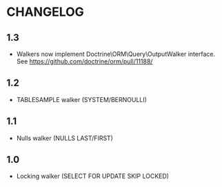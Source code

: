 CHANGELOG
=========

1.3
---

* Walkers now implement Doctrine\ORM\Query\OutputWalker interface. See https://github.com/doctrine/orm/pull/11188/

1.2
---

* TABLESAMPLE walker (SYSTEM/BERNOULLI)

1.1
---

* Nulls walker (NULLS LAST/FIRST)

1.0
---

* Locking walker (SELECT FOR UPDATE SKIP LOCKED)